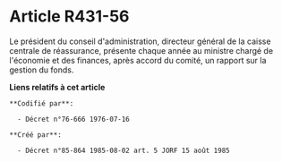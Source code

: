 # Article R431-56

Le président du conseil d'administration, directeur général de la caisse centrale de réassurance, présente chaque année au
ministre chargé de l'économie et des finances, après accord du comité, un rapport sur la gestion du fonds.

**Liens relatifs à cet article**

	**Codifié par**:

	  - Décret n°76-666 1976-07-16

	**Créé par**:

	  - Décret n°85-864 1985-08-02 art. 5 JORF 15 août 1985
